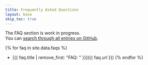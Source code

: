 ```yaml
---
title: Frequently Asked Questions
layout: base
skip_toc: true
---
```


The FAQ section is work in progress.  
You can [search through all entries on GitHub](https://github.com/issues?q=archived%3Afalse+user%3Asafing+sort%3Aupdated-desc+label%3Afaq).

{% for faq in site.data.faqs %}
- [{{ faq.title | remove_first: "FAQ: " }}]({{ faq.url }})
{% endfor %}
